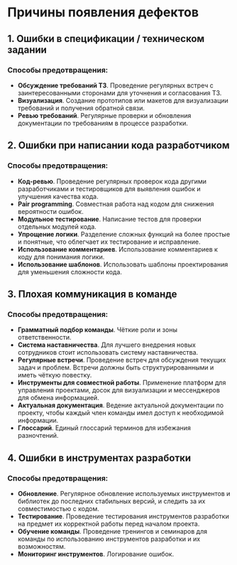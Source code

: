 # Причины появления дефектов


## 1. Ошибки в спецификации / техническом задании

### Способы предотвращения:
- **Обсуждение требований ТЗ**. Проведение регулярных встреч с заинтересованными сторонами для уточнения и согласования ТЗ.
- **Визуализация**. Создание прототипов или макетов для визуализации требований и получения обратной связи.
- **Ревью требований**. Регулярные проверки и обновления документации по требованиям в процессе разработки.

## 2. Ошибки при написании кода разработчиком

### Способы предотвращения:
- **Код-ревью**. Проведение регулярных проверок кода другими разработчиками и тестировщиков для выявления ошибок и улучшения качества кода.
- **Pair programming**. Совместная работа над кодом для снижения вероятности ошибок.
- **Модульное тестирование**. Написание тестов для проверки отдельных модулей кода.
- **Упрощение логики**. Разделение сложных функций на более простые и понятные, что облегчает их тестирование и исправление. 
- **Использование комментариев**. Использование комментариев к коду для понимания логики.
- **Использование шаблонов**. Использовать шаблоны проектирования для уменьшения сложности кода.

## 3. Плохая коммуникация в команде

### Способы предотвращения:
- **Грамматный подбор команды**. Чёткие роли и зоны ответственности. 
- **Система наставничества**. Для лучшего внедрения новых сотрудников стоит использовать систему наставничества.
- **Регулярные встречи**. Проведение встреч для обсуждения текущих задач и проблем. Встречи должны быть структурированными и иметь чёткую повестку.
- **Инструменты для совместной работы**. Применение платформ для управления проектами, досок для визуализации и мессенджеров для обмена информацией.
- **Актуальная документация**. Ведение актуальной документации по проекту, чтобы каждый член команды имел доступ к необходимой информации.
- **Глоссарий**. Единый глоссарий терминов для избежания разночтений.

## 4. Ошибки в инструментах разработки

### Способы предотвращения:
- **Обновление**. Регулярное обновление используемых инструментов и библиотек до последних стабильных версий, и следить за их совместимостью с кодом.
- **Тестирование**. Проведение тестирования инструментов разработки на предмет их корректной работы перед началом проекта.
- **Обучение команды**. Проведение тренингов и семинаров для команды по использованию инструментов разработки и их возможностям.
- **Мониторинг инструментов**. Логирование ошибок.










